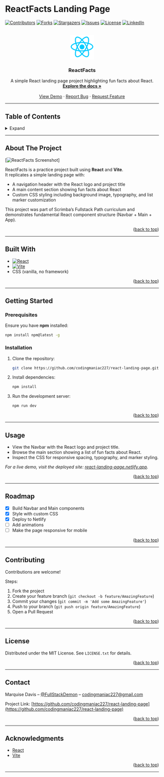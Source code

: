 # ReactFacts Landing Page

<!-- PROJECT SHIELDS -->
[![Contributors][contributors-shield]][contributors-url]
[![Forks][forks-shield]][forks-url]
[![Stargazers][stars-shield]][stars-url]
[![Issues][issues-shield]][issues-url]
[![License][license-shield]][license-url]
[![LinkedIn][linkedin-shield]][linkedin-url]

<!-- PROJECT LOGO -->
<br />
<div align="center">
  <a href="https://github.com/codingmaniac227/react-landing-page">
    <img src="images/react-logo.png" alt="Logo" width="80" height="80">
  </a>

  <h3 align="center">ReactFacts</h3>

  <p align="center">
    A simple React landing page project highlighting fun facts about React.  
    <br />
    <a href="https://github.com/codingmaniac227/react-landing-page"><strong>Explore the docs »</strong></a>
    <br />
    <br />
    <a href="https://react-landing-page.netlify.app">View Demo</a>
    ·
    <a href="https://github.com/codingmaniac227/react-landing-page/issues">Report Bug</a>
    ·
    <a href="https://github.com/codingmaniac227/react-landing-page/issues">Request Feature</a>
  </p>
</div>

---

## Table of Contents
<details>
  <summary>Expand</summary>
  <ol>
    <li><a href="#about-the-project">About The Project</a></li>
    <li><a href="#built-with">Built With</a></li>
    <li><a href="#getting-started">Getting Started</a></li>
    <li><a href="#usage">Usage</a></li>
    <li><a href="#roadmap">Roadmap</a></li>
    <li><a href="#contributing">Contributing</a></li>
    <li><a href="#license">License</a></li>
    <li><a href="#contact">Contact</a></li>
    <li><a href="#acknowledgments">Acknowledgments</a></li>
  </ol>
</details>

---

## About The Project

[![ReactFacts Screenshot][product-screenshot]]

ReactFacts is a practice project built using **React** and **Vite**.  
It replicates a simple landing page with:
- A navigation header with the React logo and project title  
- A main content section showing fun facts about React  
- Custom CSS styling including background image, typography, and list marker customization  

This project was part of Scrimba’s Fullstack Path curriculum and demonstrates fundamental React component structure (Navbar + Main + App).

<p align="right">(<a href="#readme-top">back to top</a>)</p>

---

## Built With

* [![React][React.js]][React-url]
* [![Vite][Vite.js]][Vite-url]
* CSS (vanilla, no framework)

<p align="right">(<a href="#readme-top">back to top</a>)</p>

---

## Getting Started

### Prerequisites
Ensure you have **npm** installed:
```sh
npm install npm@latest -g
```

### Installation
1. Clone the repository:
   ```sh
   git clone https://github.com/codingmaniac227/react-landing-page.git
   ```
2. Install dependencies:
   ```sh
   npm install
   ```
3. Run the development server:
   ```sh
   npm run dev
   ```

<p align="right">(<a href="#readme-top">back to top</a>)</p>

---

## Usage

- View the Navbar with the React logo and project title.  
- Browse the main section showing a list of fun facts about React.  
- Inspect the CSS for responsive spacing, typography, and marker styling.  

_For a live demo, visit the deployed site: [react-landing-page.netlify.app](https://react-landing-page.netlify.app)._

<p align="right">(<a href="#readme-top">back to top</a>)</p>

---

## Roadmap

- [x] Build Navbar and Main components  
- [x] Style with custom CSS  
- [x] Deploy to Netlify  
- [ ] Add animations  
- [ ] Make the page responsive for mobile  

<p align="right">(<a href="#readme-top">back to top</a>)</p>

---

## Contributing

Contributions are welcome!  

Steps:
1. Fork the project  
2. Create your feature branch (`git checkout -b feature/AmazingFeature`)  
3. Commit your changes (`git commit -m 'Add some AmazingFeature'`)  
4. Push to your branch (`git push origin feature/AmazingFeature`)  
5. Open a Pull Request  

<p align="right">(<a href="#readme-top">back to top</a>)</p>

---

## License

Distributed under the MIT License. See `LICENSE.txt` for details.  

<p align="right">(<a href="#readme-top">back to top</a>)</p>

---

## Contact

Marquise Davis – [@FullStackDemon](https://instagram.com/FullStackDemon) – codingmaniac227@gmail.com  

Project Link: [https://github.com/codingmaniac227/react-landing-page](https://github.com/codingmaniac227/react-landing-page)

<p align="right">(<a href="#readme-top">back to top</a>)</p>

---

## Acknowledgments

* [React](https://react.dev/)  
* [Vite](https://vitejs.dev/)  

<p align="right">(<a href="#readme-top">back to top</a>)</p>

---

<!-- MARKDOWN LINKS & IMAGES -->
[contributors-shield]: https://img.shields.io/github/contributors/codingmaniac227/react-landing-page.svg?style=for-the-badge
[contributors-url]: https://github.com/codingmaniac227/react-landing-page/graphs/contributors
[forks-shield]: https://img.shields.io/github/forks/codingmaniac227/react-landing-page.svg?style=for-the-badge
[forks-url]: https://github.com/codingmaniac227/react-landing-page/network/members
[stars-shield]: https://img.shields.io/github/stars/codingmaniac227/react-landing-page.svg?style=for-the-badge
[stars-url]: https://github.com/codingmaniac227/react-landing-page/stargazers
[issues-shield]: https://img.shields.io/github/issues/codingmaniac227/react-landing-page.svg?style=for-the-badge
[issues-url]: https://github.com/codingmaniac227/react-landing-page/issues
[license-shield]: https://img.shields.io/github/license/codingmaniac227/react-landing-page.svg?style=for-the-badge
[license-url]: https://github.com/codingmaniac227/react-landing-page/blob/main/LICENSE.txt
[linkedin-shield]: https://img.shields.io/badge/-LinkedIn-black.svg?style=for-the-badge&logo=linkedin&colorB=555
[linkedin-url]: https://www.linkedin.com/in/marquise-davis/
[product-screenshot]: public/screenshot.png
[React.js]: https://img.shields.io/badge/React-20232A?style=for-the-badge&logo=react&logoColor=61DAFB
[React-url]: https://reactjs.org/
[Vite.js]: https://img.shields.io/badge/Vite-646CFF?style=for-the-badge&logo=vite&logoColor=FFD62E
[Vite-url]: https://vitejs.dev/
